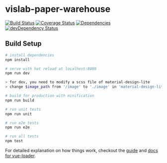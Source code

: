 # vislab-paper-warehouse
[![Build Status](https://travis-ci.org/unhealthy/vislab-dragon-lair.svg?branch=development)](https://travis-ci.org/unhealthy/vislab-dragon-lair)
[![Coverage Status](https://coveralls.io/repos/github/unhealthy/vislab-dragon-lair/badge.svg?branch=master)](https://coveralls.io/github/unhealthy/vislab-dragon-lair?branch=master)
[![Dependencies](https://david-dm.org/unhealthy/vislab-dragon-lair.git.svg)](https://david-dm.org/unhealthy/vislab-dragon-lair)
[![devDependency Status](https://david-dm.org/unhealthy/vislab-dragon-lair/dev-status.svg)](https://david-dm.org/unhealthy/vislab-dragon-lair#info=devDependencies)
## Build Setup

``` bash
# install dependencies
npm install

# serve with hot reload at localhost:8080
npm run dev

> for dev, you need to modify a scss file of material-design-lite
> change $image_path from '/image' to './image' in 'material-design-lite/src/_variables.scss'

# build for production with minification
npm run build

# run unit tests
npm run unit

# run e2e tests
npm run e2e

# run all tests
npm test
```

For detailed explanation on how things work, checkout the [guide](https://github.com/vuejs-templates/webpack#vue-webpack-boilerplate) and [docs for vue-loader](http://vuejs.github.io/vue-loader).
